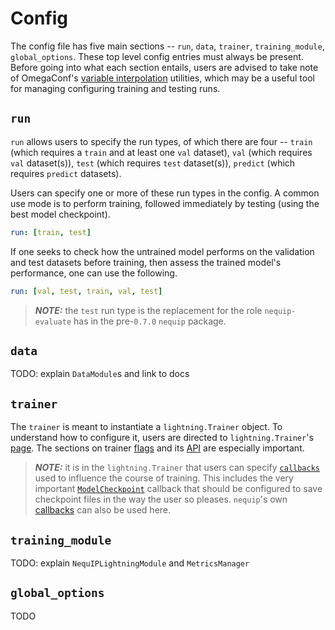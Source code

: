 # Config

The config file has five main sections -- `run`, `data`, `trainer`, `training_module`, `global_options`. These top level config entries must always be present. Before going into what each section entails, users are advised to take note of OmegaConf's [variable interpolation](https://omegaconf.readthedocs.io/en/2.3_branch/usage.html#variable-interpolation) utilities, which may be a useful tool for managing configuring training and testing runs.

## `run`

`run` allows users to specify the run types, of which there are four -- `train` (which requires a `train` and at least one `val` dataset), `val` (which requires `val` dataset(s)), `test` (which requires `test` dataset(s)), `predict` (which requires `predict` datasets). 

Users can specify one or more of these run types in the config. A common use mode is to perform training, followed immediately by testing (using the best model checkpoint).
```yaml
run: [train, test]
```
If one seeks to check how the untrained model performs on the validation and test datasets before training, then assess the trained model's performance, one can use the following.
```yaml
run: [val, test, train, val, test]
```

> **_NOTE:_**  the `test` run type is the replacement for the role `nequip-evaluate` has in the pre-`0.7.0` `nequip` package.

## `data`

TODO: explain `DataModule`s and link to docs

## `trainer`

The `trainer` is meant to instantiate a `lightning.Trainer` object. To understand how to configure it, users are directed to `lightning.Trainer`'s [page](https://lightning.ai/docs/pytorch/stable/common/trainer.html). The sections on trainer [flags](https://lightning.ai/docs/pytorch/stable/common/trainer.html#trainer-flags) and its [API](https://lightning.ai/docs/pytorch/stable/common/trainer.html#trainer-class-api) are especially important.

> **_NOTE:_**  it is in the `lightning.Trainer` that users can specify [`callbacks`](https://lightning.ai/docs/pytorch/stable/api_references.html#callbacks) used to influence the course of training. This includes the very important [`ModelCheckpoint`](https://lightning.ai/docs/pytorch/stable/api/lightning.pytorch.callbacks.ModelCheckpoint.html#lightning.pytorch.callbacks.ModelCheckpoint) callback that should be configured to save checkpoint files in the way the user so pleases. `nequip`'s own [callbacks](../api/train.rst) can also be used here.

## `training_module`

TODO: explain `NequIPLightningModule` and `MetricsManager`

## `global_options`

TODO